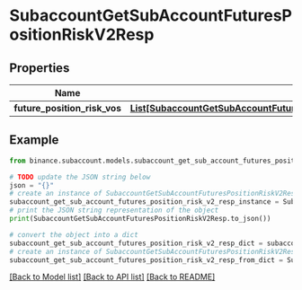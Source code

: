 # SubaccountGetSubAccountFuturesPositionRiskV2Resp


## Properties

Name | Type | Description | Notes
------------ | ------------- | ------------- | -------------
**future_position_risk_vos** | [**List[SubaccountGetSubAccountFuturesPositionRiskV2RespFuturePositionRiskVosInner]**](SubaccountGetSubAccountFuturesPositionRiskV2RespFuturePositionRiskVosInner.md) |  | [optional] 

## Example

```python
from binance.subaccount.models.subaccount_get_sub_account_futures_position_risk_v2_resp import SubaccountGetSubAccountFuturesPositionRiskV2Resp

# TODO update the JSON string below
json = "{}"
# create an instance of SubaccountGetSubAccountFuturesPositionRiskV2Resp from a JSON string
subaccount_get_sub_account_futures_position_risk_v2_resp_instance = SubaccountGetSubAccountFuturesPositionRiskV2Resp.from_json(json)
# print the JSON string representation of the object
print(SubaccountGetSubAccountFuturesPositionRiskV2Resp.to_json())

# convert the object into a dict
subaccount_get_sub_account_futures_position_risk_v2_resp_dict = subaccount_get_sub_account_futures_position_risk_v2_resp_instance.to_dict()
# create an instance of SubaccountGetSubAccountFuturesPositionRiskV2Resp from a dict
subaccount_get_sub_account_futures_position_risk_v2_resp_from_dict = SubaccountGetSubAccountFuturesPositionRiskV2Resp.from_dict(subaccount_get_sub_account_futures_position_risk_v2_resp_dict)
```
[[Back to Model list]](../README.md#documentation-for-models) [[Back to API list]](../README.md#documentation-for-api-endpoints) [[Back to README]](../README.md)


